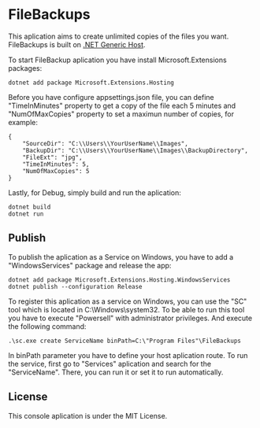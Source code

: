 FileBackups
===
This aplication aims to create unlimited copies of the files you want.
FileBackups is built on [.NET Generic Host](https://docs.microsoft.com/en-us/aspnet/core/fundamentals/host/generic-host).

To start FileBackup aplication you have install Microsoft.Extensions packages:
```
dotnet add package Microsoft.Extensions.Hosting
```

Before you have configure appsettings.json file, you can define "TimeInMinutes" property to get a copy of the file each 5 minutes and "NumOfMaxCopies" property to set a maximun number of copies, for example:
```
{
    "SourceDir": "C:\\Users\\YourUserName\\Images",
    "BackupDir": "C:\\Users\\YourUserName\\Images\\BackupDirectory",
    "FileExt": "jpg",
    "TimeInMinutes": 5,
    "NumOfMaxCopies": 5
}
```
Lastly, for Debug, simply build and run the aplication:
```
dotnet build
dotnet run
```

Publish
---
To publish the aplication as a Service on Windows, you have to add a "WindowsServices" package and release the app:
```
dotnet add package Microsoft.Extensions.Hosting.WindowsServices
dotnet publish --configuration Release
```
To register this aplication as a service on Windows, you can use the "SC" tool which is located in C:\Windows\system32. To be able to run this tool you have to execute "Powersell" with administrator privileges. And execute the following command:
```
.\sc.exe create ServiceName binPath=C:\"Program Files"\FileBackups
```
In binPath parameter you have to define your host aplication route.
To run the service, first go to "Services" aplication and search for the "ServiceName". There, you can run it or set it to run automatically. 

License
---
This console aplication is under the MIT License.